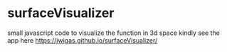 # surfaceVisualizer
small javascript code to visualize the function in 3d space
kindly see the app here https://jwigas.github.io/surfaceVisualizer/
